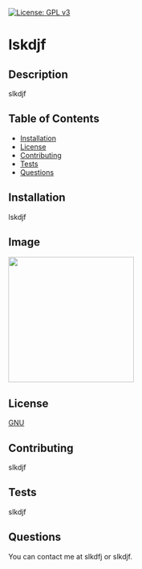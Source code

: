 [![License: GPL v3](https://img.shields.io/badge/License-GPLv3-blue.svg)](https://www.gnu.org/licenses/gpl-3.0)
  # lskdjf

## Description
slkdjf

## Table of Contents
- [Installation](#installation)
- [License](#license)
- [Contributing](#contributing)
- [Tests](#tests)
- [Questions](#questions)

## Installation
lskdjf
## Image
 
 <img src="./sldkfj" width="250px"></img>
 
## License
<a href="https://www.gnu.org/licenses/gpl-3.0">GNU </a>
## Contributing
slkdjf
## Tests
slkdjf
## Questions
You can contact me at slkdfj or slkdjf.
  
    